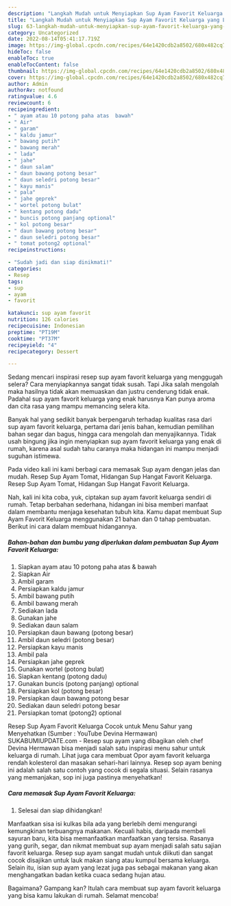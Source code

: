 ```yaml
---
description: "Langkah Mudah untuk Menyiapkan Sup Ayam Favorit Keluarga yang Lezat, Buat Buka Puasa}"
title: "Langkah Mudah untuk Menyiapkan Sup Ayam Favorit Keluarga yang Lezat, Buat Buka Puasa}"
slug: 63-langkah-mudah-untuk-menyiapkan-sup-ayam-favorit-keluarga-yang-lezat-buat-buka-puasa
category: Uncategorized
date: 2022-08-14T05:41:17.719Z
image: https://img-global.cpcdn.com/recipes/64e1420cdb2a8502/680x482cq70/sup-ayam-favorit-keluarga-foto-resep-utama.jpg
hideToc: false
enableToc: true
enableTocContent: false
thumbnail: https://img-global.cpcdn.com/recipes/64e1420cdb2a8502/680x482cq70/sup-ayam-favorit-keluarga-foto-resep-utama.jpg
cover: https://img-global.cpcdn.com/recipes/64e1420cdb2a8502/680x482cq70/sup-ayam-favorit-keluarga-foto-resep-utama.jpg
author: Admin
authorAv: notfound
ratingvalue: 4.6
reviewcount: 6
recipeingredient:
- " ayam atau 10 potong paha atas  bawah"
- " Air"
- " garam"
- " kaldu jamur"
- " bawang putih"
- " bawang merah"
- " lada"
- " jahe"
- " daun salam"
- " daun bawang potong besar"
- " daun seledri potong besar"
- " kayu manis"
- " pala"
- " jahe geprek"
- " wortel potong bulat"
- " kentang potong dadu"
- " buncis potong panjang optional"
- " kol potong besar"
- " daun bawang potong besar"
- " daun seledri potong besar"
- " tomat potong2 optional"
recipeinstructions:

- "Sudah jadi dan siap dinikmati!"
categories:
- Resep
tags:
- sup
- ayam
- favorit

katakunci: sup ayam favorit 
nutrition: 126 calories
recipecuisine: Indonesian
preptime: "PT19M"
cooktime: "PT37M"
recipeyield: "4"
recipecategory: Dessert

---
```



Sedang mencari inspirasi resep sup ayam favorit keluarga yang menggugah selera? Cara menyiapkannya sangat tidak susah. Tapi Jika salah mengolah maka hasilnya tidak akan memuaskan dan justru cenderung tidak enak. Padahal sup ayam favorit keluarga yang enak harusnya Kan punya aroma dan cita rasa yang mampu memancing selera kita.


Banyak hal yang sedikit banyak berpengaruh terhadap kualitas rasa dari sup ayam favorit keluarga, pertama dari jenis bahan, kemudian pemilihan bahan segar dan bagus, hingga cara mengolah dan menyajikannya. Tidak usah bingung jika ingin menyiapkan sup ayam favorit keluarga yang enak di rumah, karena asal sudah tahu caranya maka hidangan ini mampu menjadi suguhan istimewa.

Pada video kali ini kami berbagi cara memasak Sup ayam dengan jelas dan mudah. Resep Sup Ayam Tomat, Hidangan Sup Hangat Favorit Keluarga. Resep Sup Ayam Tomat, Hidangan Sup Hangat Favorit Keluarga.


Nah, kali ini kita coba, yuk, ciptakan sup ayam favorit keluarga sendiri di rumah. Tetap berbahan sederhana, hidangan ini bisa memberi manfaat dalam membantu menjaga kesehatan tubuh kita. Kamu dapat membuat Sup Ayam Favorit Keluarga menggunakan 21 bahan dan 0 tahap pembuatan. Berikut ini cara dalam membuat hidangannya.

<!--inarticleads1-->

##### Bahan-bahan dan bumbu yang diperlukan dalam pembuatan Sup Ayam Favorit Keluarga:

1. Siapkan  ayam atau 10 potong paha atas &amp; bawah
1. Siapkan  Air
1. Ambil  garam
1. Persiapkan  kaldu jamur
1. Ambil  bawang putih
1. Ambil  bawang merah
1. Sediakan  lada
1. Gunakan  jahe
1. Sediakan  daun salam
1. Persiapkan  daun bawang (potong besar)
1. Ambil  daun seledri (potong besar)
1. Persiapkan  kayu manis
1. Ambil  pala
1. Persiapkan  jahe geprek
1. Gunakan  wortel (potong bulat)
1. Siapkan  kentang (potong dadu)
1. Gunakan  buncis (potong panjang) optional
1. Persiapkan  kol (potong besar)
1. Persiapkan  daun bawang potong besar
1. Sediakan  daun seledri potong besar
1. Persiapkan  tomat (potong2) optional


Resep Sup Ayam Favorit Keluarga Cocok untuk Menu Sahur yang Menyehatkan (Sumber : YouTube Devina Hermawan) SUKABUMIUPDATE.com - Resep sup ayam yang dibagikan oleh chef Devina Hermawan bisa menjadi salah satu inspirasi menu sahur untuk keluarga di rumah. Lihat juga cara membuat Opor ayam favorit keluarga rendah kolesterol dan masakan sehari-hari lainnya. Resep sop ayam bening ini adalah salah satu contoh yang cocok di segala situasi. Selain rasanya yang memanjakan, sop ini juga pastinya menyehatkan! 

<!--inarticleads2-->

##### Cara memasak Sup Ayam Favorit Keluarga:


1. Selesai dan siap dihidangkan!

Manfaatkan sisa isi kulkas bila ada yang berlebih demi mengurangi kemungkinan terbuangnya makanan. Kecuali habis, daripada membeli sayuran baru, kita bisa memanfaatkan manfaatkan yang tersisa. Rasanya yang gurih, segar, dan nikmat membuat sup ayam menjadi salah satu sajian favorit keluarga. Resep sup ayam sangat mudah untuk diikuti dan sangat cocok disajikan untuk lauk makan siang atau kumpul bersama keluarga. Selain itu, isian sup ayam yang lezat juga pas sebagai makanan yang akan menghangatkan badan ketika cuaca sedang hujan atau. 

Bagaimana? Gampang kan? Itulah cara membuat sup ayam favorit keluarga yang bisa kamu lakukan di rumah. Selamat mencoba!
